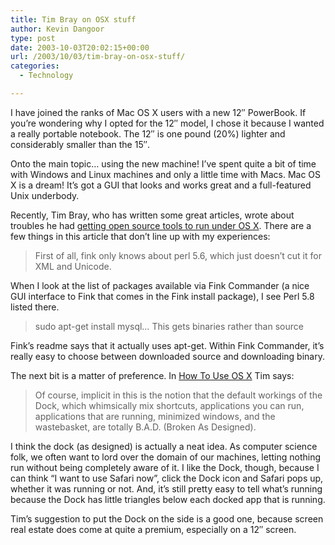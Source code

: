 ```yaml
---
title: Tim Bray on OSX stuff
author: Kevin Dangoor
type: post
date: 2003-10-03T20:02:15+00:00
url: /2003/10/03/tim-bray-on-osx-stuff/
categories:
  - Technology

---
```

I have joined the ranks of Mac OS X users with a new 12&#8243; PowerBook. If you&#8217;re wondering why I opted for the 12&#8243; model, I chose it because I wanted a really portable notebook. The 12&#8243; is one pound (20%) lighter and considerably smaller than the 15&#8243;. 

Onto the main topic&#8230; using the new machine! I&#8217;ve spent quite a bit of time with Windows and Linux machines and only a little time with Macs. Mac OS X is a dream! It&#8217;s got a GUI that looks and works great and a full-featured Unix underbody.

Recently, Tim Bray, who has written some great articles, wrote about troubles he had [getting open source tools to run under OS X][1]. There are a few things in this article that don&#8217;t line up with my experiences:

> First of all, fink only knows about perl 5.6, which just doesn’t cut it for XML and Unicode.

When I look at the list of packages available via Fink Commander (a nice GUI interface to Fink that comes in the Fink install package), I see Perl 5.8 listed there.

> sudo apt-get install mysql&#8230; This gets binaries rather than source

Fink&#8217;s readme says that it actually uses apt-get. Within Fink Commander, it&#8217;s really easy to choose between downloaded source and downloading binary.
  
The next bit is a matter of preference. In [How To Use OS X][2] Tim says:

> Of course, implicit in this is the notion that the default workings of the Dock, which whimsically mix shortcuts, applications you can run, applications that are running, minimized windows, and the wastebasket, are totally B.A.D. (Broken As Designed).

I think the dock (as designed) is actually a neat idea. As computer science folk, we often want to lord over the domain of our machines, letting nothing run without being completely aware of it. I like the Dock, though, because I can think &#8220;I want to use Safari now&#8221;, click the Dock icon and Safari pops up, whether it was running or not. And, it&#8217;s still pretty easy to tell what&#8217;s running because the Dock has little triangles below each docked app that is running.

Tim&#8217;s suggestion to put the Dock on the side is a good one, because screen real estate does come at quite a premium, especially on a 12&#8243; screen.

 [1]: http://www.tbray.org/ongoing/When/200x/2003/09/26/GDHell2 "ongoing Â· Open Source OS X Hell Again"
 [2]: http://www.tbray.org/ongoing/When/200x/2003/10/01/HowToUseOSX